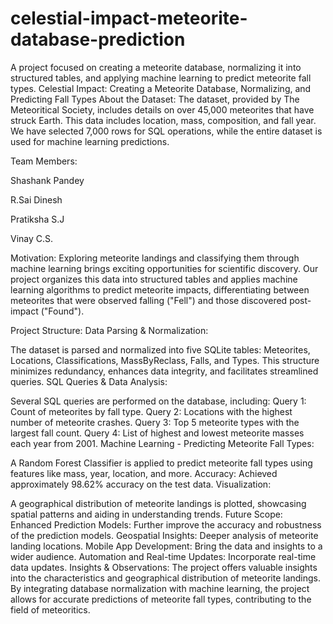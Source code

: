 # celestial-impact-meteorite-database-prediction
A project focused on creating a meteorite database, normalizing it into structured tables, and applying machine learning to predict meteorite fall types.
Celestial Impact: Creating a Meteorite Database, Normalizing, and Predicting Fall Types
About the Dataset:
The dataset, provided by The Meteoritical Society, includes details on over 45,000 meteorites that have struck Earth. This data includes location, mass, composition, and fall year. We have selected 7,000 rows for SQL operations, while the entire dataset is used for machine learning predictions.

Team Members:

Shashank Pandey

R.Sai Dinesh

Pratiksha S.J

Vinay C.S.

Motivation:
Exploring meteorite landings and classifying them through machine learning brings exciting opportunities for scientific discovery. Our project organizes this data into structured tables and applies machine learning algorithms to predict meteorite impacts, differentiating between meteorites that were observed falling ("Fell") and those discovered post-impact ("Found").

Project Structure:
Data Parsing & Normalization:

The dataset is parsed and normalized into five SQLite tables: Meteorites, Locations, Classifications, MassByReclass, Falls, and Types. This structure minimizes redundancy, enhances data integrity, and facilitates streamlined queries.
SQL Queries & Data Analysis:

Several SQL queries are performed on the database, including:
Query 1: Count of meteorites by fall type.
Query 2: Locations with the highest number of meteorite crashes.
Query 3: Top 5 meteorite types with the largest fall count.
Query 4: List of highest and lowest meteorite masses each year from 2001.
Machine Learning - Predicting Meteorite Fall Types:

A Random Forest Classifier is applied to predict meteorite fall types using features like mass, year, location, and more.
Accuracy: Achieved approximately 98.62% accuracy on the test data.
Visualization:

A geographical distribution of meteorite landings is plotted, showcasing spatial patterns and aiding in understanding trends.
Future Scope:
Enhanced Prediction Models: Further improve the accuracy and robustness of the prediction models.
Geospatial Insights: Deeper analysis of meteorite landing locations.
Mobile App Development: Bring the data and insights to a wider audience.
Automation and Real-time Updates: Incorporate real-time data updates.
Insights & Observations:
The project offers valuable insights into the characteristics and geographical distribution of meteorite landings. By integrating database normalization with machine learning, the project allows for accurate predictions of meteorite fall types, contributing to the field of meteoritics.
